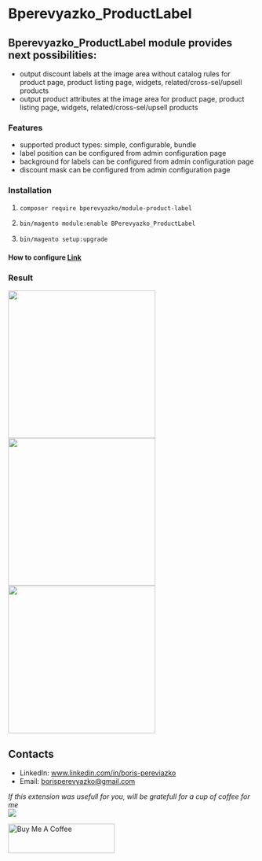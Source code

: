 # Bperevyazko_ProductLabel

## Bperevyazko_ProductLabel module provides next possibilities:
- output discount labels at the image area without catalog rules for product page, product listing page, widgets, related/cross-sel/upsell products
- output product attributes at the image area  for product page, product listing page, widgets, related/cross-sel/upsell products

### Features
 - supported product types: simple, configurable, bundle
 - label position can be configured from admin configuration page
 - background for labels can be configured from admin configuration page
 - discount mask can be configured from admin configuration page

### Installation
1. ```sh
   composer require bperevyazko/module-product-label
   ```
2. ```sh
   bin/magento module:enable BPerevyazko_ProductLabel
   ```
3. ```sh
   bin/magento setup:upgrade
   ```

#### How to configure [Link]
[Link]: https://github.com/boris1988/module-product-labels/wiki/Settings

### Result
<a target="_blank" href="https://github.com/boris1988/module-product-labels/blob/7619ad2e339926e7517f8af44cfba931c442ec66/assests/result1.png"><img src="https://github.com/boris1988/module-product-labels/blob/7619ad2e339926e7517f8af44cfba931c442ec66/assests/result1.png" width="300"></a>
<br>
<a target="_blank" href="https://github.com/boris1988/module-product-labels/blob/7619ad2e339926e7517f8af44cfba931c442ec66/assests/result2.png"><img src="https://github.com/boris1988/module-product-labels/blob/7619ad2e339926e7517f8af44cfba931c442ec66/assests/result2.png" width="300"></a>
<br>
<a target="_blank" href="https://github.com/boris1988/module-product-labels/blob/7619ad2e339926e7517f8af44cfba931c442ec66/assests/result3.png"><img src="https://github.com/boris1988/module-product-labels/blob/7619ad2e339926e7517f8af44cfba931c442ec66/assests/result3.png" width="300"></a>
<br>

## Contacts
 - LinkedIn: www.linkedin.com/in/boris-pereviazko
 - Email: borisperevyazko@gmail.com

<i>If this extension was usefull for you, will be gratefull for a cup of coffee for me</i><br>
[<img target="_blank" src="https://cdn.buymeacoffee.com/buttons/v2/default-yellow.png">](https://www.buymeacoffee.com/borispereve)

<a href="https://www.buymeacoffee.com/borispereve" target="_blank"><img src="https://cdn.buymeacoffee.com/buttons/v2/default-yellow.png" alt="Buy Me A Coffee" style="height: 60px !important;width: 217px !important;" ></a>